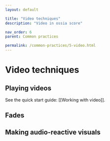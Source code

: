 ```yaml
---
layout: default

title: "Video techniques"
description: "Video in ossia score"

nav_order: 6
parent: Common practices

permalink: /common-practices/5-video.html
---
```


# Video techniques

## Playing videos

See the quick start guide: [[Working with video]].

## Fades


## Making audio-reactive visuals